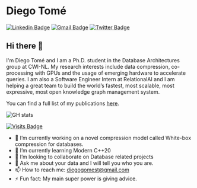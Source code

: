 # Diego Tomé
[![Linkedin Badge](https://img.shields.io/badge/-diegotome-blue?style=flat-square&logo=Linkedin&logoColor=white&link=https://www.linkedin.com/in/diego-tom%C3%A9-31728230/)](https://www.linkedin.com/in/diego-tom%C3%A9-31728230/)
[![Gmail Badge](https://img.shields.io/badge/-diegogomest@gmail.com-c14438?style=flat-square&logo=Gmail&logoColor=white&link=mailto:diegogomest@gmail.com)](mailto:diegogomest@gmail.com)
[![Twitter Badge](https://img.shields.io/badge/-@Diegotome-1ca0f1?style=flat-square&labelColor=1ca0f1&logo=twitter&logoColor=white&link=https://twitter.com/Diegotome)](https://twitter.com/Diegotome)

## Hi there 👋
I'm Diego Tomé and I am a Ph.D. student in the Database Architectures group at CWI-NL. My research interests include data compression, co-processing with GPUs and the usage of emerging hardware to accelerate queries. I am also a Software Engineer Intern at RelationalAI and I am helping a great team to build the world’s fastest, most scalable, most expressive, most open knowledge graph management system.

You can find a full list of my publications [here](https://diegomestre2.github.io/).

![GH stats](https://github-readme-stats.vercel.app/api?username=diegomestre2&hide=["issues"]&show_icons=true)

[![Visits Badge](https://badges.pufler.dev/visits/diegomestre2/diegomestre2)](https://badges.pufler.dev)


- 🔭 I’m currently working on a novel compression model called White-box compression for databases.
- 🌱 I’m currently learning Modern C++20
- 👯 I’m looking to collaborate on Database related projects
- 💬 Ask me about your data and I will tell you who you are.
- 📫 How to reach me: diegogomest@gmail.com
- ⚡ Fun fact: My main super power is giving advice.

